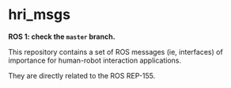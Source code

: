 # hri_msgs

**ROS 1: check the `master` branch.**

This repository contains a set of ROS messages (ie, interfaces) of importance
for human-robot interaction applications.

They are directly related to the ROS REP-155.
